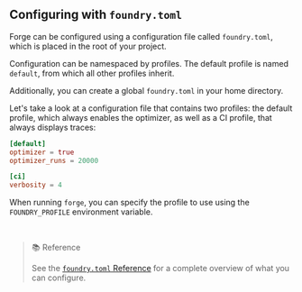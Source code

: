 ## Configuring with `foundry.toml`

Forge can be configured using a configuration file called `foundry.toml`, which is placed in the root of your project.

Configuration can be namespaced by profiles. The default profile is named `default`, from which all other profiles inherit.

Additionally, you can create a global `foundry.toml` in your home directory.

Let's take a look at a configuration file that contains two profiles: the default profile, which always enables the optimizer, as well as a CI profile, that always displays traces:

```toml
[default]
optimizer = true
optimizer_runs = 20000

[ci]
verbosity = 4
```

When running `forge`, you can specify the profile to use using the `FOUNDRY_PROFILE` environment variable.

<br>

> 📚 Reference
> 
> See the [`foundry.toml` Reference](../reference/config.md) for a complete overview of what you can configure.
